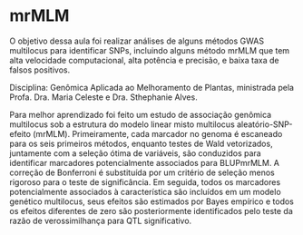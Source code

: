 # mrMLM
O objetivo dessa aula foi realizar análises de alguns métodos GWAS multilocus para identificar SNPs, incluindo alguns método mrMLM que tem alta velocidade computacional, alta potência e precisão, e baixa taxa de falsos positivos.

Disciplina: Genômica Aplicada ao Melhoramento de Plantas, ministrada pela Profa. Dra. Maria Celeste e Dra. Sthephanie Alves. 

Para melhor aprendizado foi feito um estudo de associação genômica multilocus sob a estrutura do modelo linear misto multilocus aleatório-SNP-efeito (mrMLM). Primeiramente, cada marcador no genoma é escaneado para os seis primeiros métodos, enquanto testes de Wald vetorizados, juntamente com a seleção ótima de variáveis, são conduzidos para identificar marcadores potencialmente associados para BLUPmrMLM. A correção de Bonferroni é substituída por um critério de seleção menos rigoroso para o teste de significância. Em seguida, todos os marcadores potencialmente associados à característica são incluídos em um modelo genético multilocus, seus efeitos são estimados por Bayes empírico e todos os efeitos diferentes de zero são posteriormente identificados pelo teste da razão de verossimilhança para QTL significativo. 
